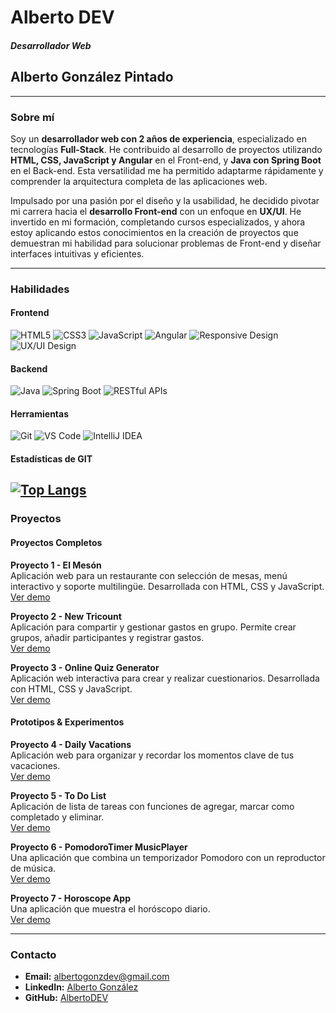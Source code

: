 # Alberto DEV

##### Desarrollador Web
## Alberto González Pintado

---

### Sobre mí


Soy un **desarrollador web con 2 años de experiencia**, especializado en tecnologías **Full-Stack**. He contribuido al desarrollo de proyectos utilizando **HTML, CSS, JavaScript y Angular** en el Front-end, y **Java con Spring Boot** en el Back-end. Esta versatilidad me ha permitido adaptarme rápidamente y comprender la arquitectura completa de las aplicaciones web.

Impulsado por una pasión por el diseño y la usabilidad, he decidido pivotar mi carrera hacia el **desarrollo Front-end** con un enfoque en **UX/UI**. He invertido en mi formación, completando cursos especializados, y ahora estoy aplicando estos conocimientos en la creación de proyectos que demuestran mi habilidad para solucionar problemas de Front-end y diseñar interfaces intuitivas y eficientes.

---

### Habilidades

#### Frontend
<p align="left">
  <img src="https://img.shields.io/badge/HTML5-E34F26?style=for-the-badge&logo=html5&logoColor=white" alt="HTML5"/>
  <img src="https://img.shields.io/badge/CSS3-1572B6?style=for-the-badge&logo=css3&logoColor=white" alt="CSS3"/>
  <img src="https://img.shields.io/badge/JavaScript-F7DF1E?style=for-the-badge&logo=javascript&logoColor=black" alt="JavaScript"/>
  <img src="https://img.shields.io/badge/Angular-DD0031?style=for-the-badge&logo=angular&logoColor=white" alt="Angular"/>
  <img src="https://img.shields.io/badge/Responsive%20Design-blue?style=for-the-badge" alt="Responsive Design"/>
  <img src="https://img.shields.io/badge/UX/UI%20Design-yellow?style=for-the-badge" alt="UX/UI Design"/>
</p>

#### Backend
<p align="left">
  <img src="https://img.shields.io/badge/Java-ED8B00?style=for-the-badge&logo=openjdk&logoColor=white" alt="Java"/>
  <img src="https://img.shields.io/badge/Spring-6DB33F?style=for-the-badge&logo=spring&logoColor=white" alt="Spring Boot"/>
  <img src="https://img.shields.io/badge/RESTful%20APIs-green?style=for-the-badge" alt="RESTful APIs"/>
</p>

#### Herramientas
<p align="left">
  <img src="https://img.shields.io/badge/Git-F05032?style=for-the-badge&logo=git&logoColor=white" alt="Git"/>
  <img src="https://img.shields.io/badge/VS%20Code-007ACC?style=for-the-badge&logo=visualstudiocode&logoColor=white" alt="VS Code"/>
  <img src="https://img.shields.io/badge/IntelliJ%20IDEA-000000?style=for-the-badge&logo=intellijidea&logoColor=white" alt="IntelliJ IDEA"/>
</p>

#### Estadísticas de GIT
[![Top Langs](https://github-readme-stats.vercel.app/api/top-langs/?username=AlbertoDEV&layout=compact&theme=radical)](https://github.com/AlbertoDEV)
---

### Proyectos

#### Proyectos Completos

**Proyecto 1 - El Mesón**
<br>
Aplicación web para un restaurante con selección de mesas, menú interactivo y soporte multilingüe. Desarrollada con HTML, CSS y JavaScript.
<br>
<a href="https://restaurant-pro-v1.up.railway.app" target="_blank">Ver demo</a>

**Proyecto 2 - New Tricount**
<br>
Aplicación para compartir y gestionar gastos en grupo. Permite crear grupos, añadir participantes y registrar gastos.
<br>
<a href="https://newtricount-pro-v1.up.railway.app" target="_blank">Ver demo</a>

**Proyecto 3 - Online Quiz Generator**
<br>
Aplicación web interactiva para crear y realizar cuestionarios. Desarrollada con HTML, CSS y JavaScript.
<br>
<a href="https://onlinequizgenerator-pro-v1.up.railway.app" target="_blank">Ver demo</a>

#### Prototipos & Experimentos

**Proyecto 4 - Daily Vacations**
<br>
Aplicación web para organizar y recordar los momentos clave de tus vacaciones.
<br>
<a href="https://dailyvacations-pro-v1.up.railway.app" target="_blank">Ver demo</a>

**Proyecto 5 - To Do List**
<br>
Aplicación de lista de tareas con funciones de agregar, marcar como completado y eliminar.
<br>
<a href="https://todolist-pro-v1.up.railway.app" target="_blank">Ver demo</a>

**Proyecto 6 - PomodoroTimer MusicPlayer**
<br>
Una aplicación que combina un temporizador Pomodoro con un reproductor de música.
<br>
<a href="https://pomodorotimermusicplayer-pro-v1.up.railway.app" target="_blank">Ver demo</a>

**Proyecto 7 - Horoscope App**
<br>
Una aplicación que muestra el horóscopo diario.
<br>
<a href="https://horoscopeapp-pro-v1.up.railway.app" target="_blank">Ver demo</a>

---

### Contacto

- **Email:** [albertogonzdev@gmail.com](mailto:albertogonzdev@gmail.com)
- **LinkedIn:** [Alberto González](https://www.linkedin.com/in/alberto-gonzález-dev)
- **GitHub:** [AlbertoDEV](https://github.com/AlbertoDEV)
